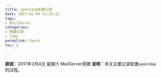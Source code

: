 ```yaml
---
title: openldap配置记录
date: 2017-02-04 15:25:12
tags:
- MailServer
categories:
- 搭建记录
- ldap
permalink: Cwork
toc: 1

---
```

**原因**：2017年2月4日 星期六 MailServer搭建
**说明**：本文主要记录配置`openldap`的过程。

<!-- more -->
